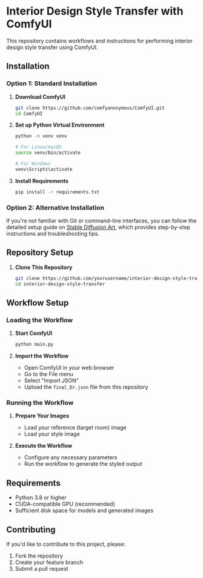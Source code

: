# Interior Design Style Transfer with ComfyUI

This repository contains workflows and instructions for performing interior design style transfer using ComfyUI.

## Installation

### Option 1: Standard Installation

1. **Download ComfyUI**
   ```bash
   git clone https://github.com/comfyanonymous/ComfyUI.git
   cd ComfyUI
   ```

2. **Set up Python Virtual Environment**
   ```bash
   python -m venv venv
   
   # For Linux/macOS
   source venv/bin/activate
   
   # For Windows
   venv\Scripts\activate
   ```

3. **Install Requirements**
   ```bash
   pip install -r requirements.txt
   ```

### Option 2: Alternative Installation
If you're not familiar with Git or command-line interfaces, you can follow the detailed setup guide on [Stable Diffusion Art](https://stable-diffusion-art.com/comfyui/), which provides step-by-step instructions and troubleshooting tips.

## Repository Setup

1. **Clone This Repository**
   ```bash
   git clone https://github.com/yourusername/interior-design-style-transfer.git
   cd interior-design-style-transfer
   ```

## Workflow Setup

### Loading the Workflow

1. **Start ComfyUI**
   ```bash
   python main.py
   ```

2. **Import the Workflow**
   - Open ComfyUI in your web browser
   - Go to the File menu
   - Select "Import JSON"
   - Upload the `final_Dr.json` file from this repository

### Running the Workflow

1. **Prepare Your Images**
   - Load your reference (target room) image
   - Load your style image

2. **Execute the Workflow**
   - Configure any necessary parameters
   - Run the workflow to generate the styled output

## Requirements

- Python 3.8 or higher
- CUDA-compatible GPU (recommended)
- Sufficient disk space for models and generated images

## Contributing

If you'd like to contribute to this project, please:
1. Fork the repository
2. Create your feature branch
3. Submit a pull request


